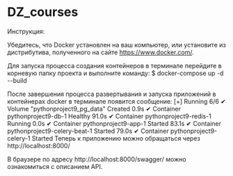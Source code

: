 # DZ_courses
Инструкция:

Убедитесь, что Docker установлен на ваш компьютер, или установите из дистрибутива, полученного на сайте https://www.docker.com/.

Для запуска процесса создания контейнеров в терминале перейдите в корневую папку проекта и выполните команду: $ docker-compose up -d --build

После завершения процесса развертывания и запуска приложений в контейнерах docker в терминале появится сообщение:
[+] Running 6/6 ✔ Volume "pythonproject9_pg_data" Created 0.9s ✔ Container pythonproject9-db-1 Healthy 91.0s ✔ Container pythonproject9-redis-1 Running 0.0s ✔ Container pythonproject9-app-1 Started 83.1s ✔ Container pythonproject9-celery-beat-1 Started 79.0s ✔ Container pythonproject9-celery-1 Started Теперь к приложению можно обращаться через http://localhost:8000/

В браузере по адресу http://localhost:8000/swagger/ можно ознакомиться с описанием API.
